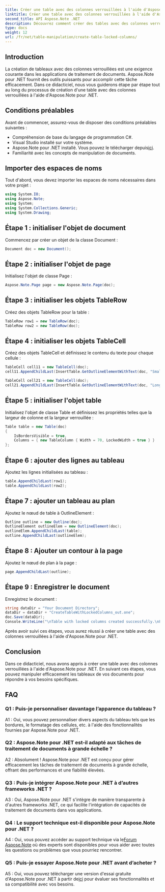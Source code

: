 ```yaml
---
title: Créer une table avec des colonnes verrouillées à l'aide d'Aspose.Note
linktitle: Créer une table avec des colonnes verrouillées à l'aide d'Aspose.Note
second_title: API Aspose.Note .NET
description: Découvrez comment créer des tables avec des colonnes verrouillées à l'aide d'Aspose.Note pour .NET. Guide étape par étape pour des tâches de traitement de documents efficaces.
type: docs
weight: 12
url: /fr/net/table-manipulation/create-table-locked-columns/
---
```

## Introduction

La création de tableaux avec des colonnes verrouillées est une exigence courante dans les applications de traitement de documents. Aspose.Note pour .NET fournit des outils puissants pour accomplir cette tâche efficacement. Dans ce didacticiel, nous vous guiderons étape par étape tout au long du processus de création d'une table avec des colonnes verrouillées à l'aide d'Aspose.Note pour .NET.

## Conditions préalables

Avant de commencer, assurez-vous de disposer des conditions préalables suivantes :

- Compréhension de base du langage de programmation C#.
- Visual Studio installé sur votre système.
-  Aspose.Note pour .NET installé. Vous pouvez le télécharger depuis[ici](https://releases.aspose.com/note/net/).
- Familiarité avec les concepts de manipulation de documents.

## Importer des espaces de noms

Tout d'abord, vous devez importer les espaces de noms nécessaires dans votre projet :

```csharp
using System.IO;
using Aspose.Note;
using System;
using System.Collections.Generic;
using System.Drawing;
```

## Étape 1 : initialiser l'objet de document

Commencez par créer un objet de la classe Document :

```csharp
Document doc = new Document();
```

## Étape 2 : initialiser l'objet de page

Initialisez l'objet de classe Page :

```csharp
Aspose.Note.Page page = new Aspose.Note.Page(doc);
```

## Étape 3 : initialiser les objets TableRow

Créez des objets TableRow pour la table :

```csharp
TableRow row1 = new TableRow(doc);
TableRow row2 = new TableRow(doc);
```

## Étape 4 : initialiser les objets TableCell

Créez des objets TableCell et définissez le contenu du texte pour chaque cellule :

```csharp
TableCell cell11 = new TableCell(doc);
cell11.AppendChildLast(InsertTable.GetOutlineElementWithText(doc, "Small text"));

TableCell cell21 = new TableCell(doc);
cell21.AppendChildLast(InsertTable.GetOutlineElementWithText(doc, "Long text with several words and spaces."));
```

## Étape 5 : initialiser l'objet table

Initialisez l'objet de classe Table et définissez les propriétés telles que la largeur de colonne et la largeur verrouillée :

```csharp
Table table = new Table(doc)
{
    IsBordersVisible = true,
    Columns = { new TableColumn { Width = 70, LockedWidth = true } }
};
```

## Étape 6 : ajouter des lignes au tableau

Ajoutez les lignes initialisées au tableau :

```csharp
table.AppendChildLast(row1);
table.AppendChildLast(row2);
```

## Étape 7 : ajouter un tableau au plan

Ajoutez le nœud de table à OutlineElement :

```csharp
Outline outline = new Outline(doc);
OutlineElement outlineElem = new OutlineElement(doc);
outlineElem.AppendChildLast(table);
outline.AppendChildLast(outlineElem);
```

## Étape 8 : Ajouter un contour à la page

Ajoutez le nœud de plan à la page :

```csharp
page.AppendChildLast(outline);
```

## Étape 9 : Enregistrer le document

Enregistrez le document :

```csharp
string dataDir = "Your Document Directory";
dataDir = dataDir + "CreateTableWithLockedColumns_out.one";
doc.Save(dataDir);
Console.WriteLine("\nTable with locked columns created successfully.\nFile saved at " + dataDir);
```

Après avoir suivi ces étapes, vous aurez réussi à créer une table avec des colonnes verrouillées à l'aide d'Aspose.Note pour .NET.

## Conclusion

Dans ce didacticiel, nous avons appris à créer une table avec des colonnes verrouillées à l'aide d'Aspose.Note pour .NET. En suivant ces étapes, vous pouvez manipuler efficacement les tableaux de vos documents pour répondre à vos besoins spécifiques.

## FAQ

### Q1 : Puis-je personnaliser davantage l’apparence du tableau ?

A1 : Oui, vous pouvez personnaliser divers aspects du tableau tels que les bordures, le formatage des cellules, etc. à l'aide des fonctionnalités fournies par Aspose.Note pour .NET.

### Q2 : Aspose.Note pour .NET est-il adapté aux tâches de traitement de documents à grande échelle ?

A2 : Absolument ! Aspose.Note pour .NET est conçu pour gérer efficacement les tâches de traitement de documents à grande échelle, offrant des performances et une fiabilité élevées.

### Q3 : Puis-je intégrer Aspose.Note pour .NET à d’autres frameworks .NET ?

A3 : Oui, Aspose.Note pour .NET s'intègre de manière transparente à d'autres frameworks .NET, ce qui facilite l'intégration de capacités de traitement de documents dans vos applications.

### Q4 : Le support technique est-il disponible pour Aspose.Note pour .NET ?

A4 : Oui, vous pouvez accéder au support technique via le[Forum Aspose.Note](https://forum.aspose.com/c/note/28) où des experts sont disponibles pour vous aider avec toutes les questions ou problèmes que vous pourriez rencontrer.

### Q5 : Puis-je essayer Aspose.Note pour .NET avant d’acheter ?

 A5 : Oui, vous pouvez télécharger une version d'essai gratuite d'Aspose.Note pour .NET à partir de[ici](https://releases.aspose.com/) pour évaluer ses fonctionnalités et sa compatibilité avec vos besoins.